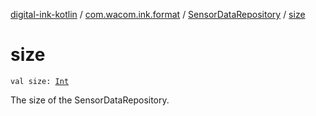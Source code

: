 [digital-ink-kotlin](../../index.md) / [com.wacom.ink.format](../index.md) / [SensorDataRepository](index.md) / [size](./size.md)

# size

`val size: `[`Int`](https://kotlinlang.org/api/latest/jvm/stdlib/kotlin/-int/index.html)

The size of the SensorDataRepository.

